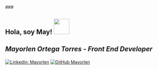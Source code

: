 ###<h2> Hola, soy May! <img src="https://giphy.com/gifs/drummachinefunk-develop-dmf-audiobunny-ZRiLoLix9pnW7cVB5y" width="50"></h2>

## <p><em>Mayorlen Ortega Torres - Front End Developer</em></p>




[![Linkedin: Mayorlen](https://img.shields.io/badge/-mayorlen-blue?style=flat-square&logo=Linkedin&logoColor=white&link=linkedin.com/in/mayorlen)](http://www.linkedin.com/in/mayorlen)
[![GitHub Mayorlen](https://img.shields.io/github/followers/mayorlenO?label=follow&style=social)](https://github.com/MayorlenO)
